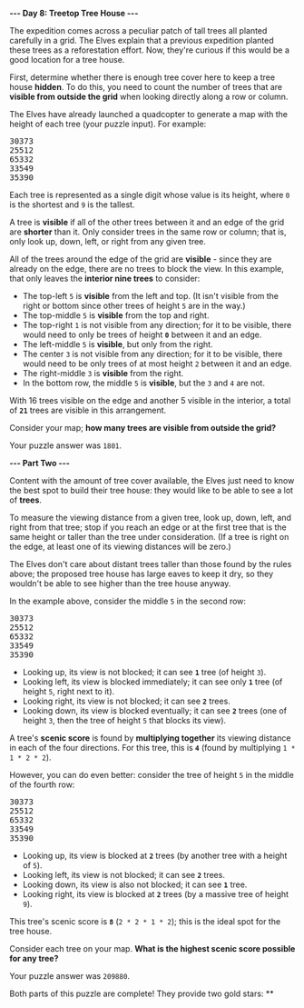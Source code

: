 **--- Day 8: Treetop Tree House ---**

The expedition comes across a peculiar patch of tall trees all planted carefully in a grid. The Elves explain that a previous expedition planted these trees as a reforestation effort. Now, they're curious if this would be a good location for a tree house.

First, determine whether there is enough tree cover here to keep a tree house **hidden**. To do this, you need to count the number of trees that are **visible from outside the grid** when looking directly along a row or column.

The Elves have already launched a quadcopter to generate a map with the height of each tree (your puzzle input). For example:

<pre>
30373
25512
65332
33549
35390
</pre>

Each tree is represented as a single digit whose value is its height, where `0` is the shortest and `9` is the tallest.

A tree is **visible** if all of the other trees between it and an edge of the grid are **shorter** than it. Only consider trees in the same row or column; that is, only look up, down, left, or right from any given tree.

All of the trees around the edge of the grid are **visible** - since they are already on the edge, there are no trees to block the view. In this example, that only leaves the **interior nine trees** to consider:

- The top-left `5` is **visible** from the left and top. (It isn't visible from the right or bottom since other trees of height `5` are in the way.)
- The top-middle `5` is **visible** from the top and right.
- The top-right `1` is not visible from any direction; for it to be visible, there would need to only be trees of height **`0`** between it and an edge.
- The left-middle `5` is **visible**, but only from the right.
- The center `3` is not visible from any direction; for it to be visible, there would need to be only trees of at most height `2` between it and an edge.
- The right-middle `3` is **visible** from the right.
- In the bottom row, the middle `5` is **visible**, but the `3` and `4` are not.

With 16 trees visible on the edge and another 5 visible in the interior, a total of **`21`** trees are visible in this arrangement.

Consider your map; **how many trees are visible from outside the grid?**

Your puzzle answer was `1801`.

**--- Part Two ---**

Content with the amount of tree cover available, the Elves just need to know the best spot to build their tree house: they would like to be able to see a lot of **trees**.

To measure the viewing distance from a given tree, look up, down, left, and right from that tree; stop if you reach an edge or at the first tree that is the same height or taller than the tree under consideration. (If a tree is right on the edge, at least one of its viewing distances will be zero.)

The Elves don't care about distant trees taller than those found by the rules above; the proposed tree house has large eaves to keep it dry, so they wouldn't be able to see higher than the tree house anyway.

In the example above, consider the middle `5` in the second row:

<pre>
30373
25512
65332
33549
35390
</pre>

- Looking up, its view is not blocked; it can see **`1`** tree (of height `3`).
- Looking left, its view is blocked immediately; it can see only **`1`** tree (of height `5`, right next to it).
- Looking right, its view is not blocked; it can see **`2`** trees.
- Looking down, its view is blocked eventually; it can see **`2`** trees (one of height `3`, then the tree of height `5` that blocks its view).

A tree's **scenic score** is found by **multiplying together** its viewing distance in each of the four directions. For this tree, this is **`4`** (found by multiplying `1 * 1 * 2 * 2`).

However, you can do even better: consider the tree of height `5` in the middle of the fourth row:

<pre>
30373
25512
65332
33549
35390
</pre>

- Looking up, its view is blocked at **`2`** trees (by another tree with a height of `5`).
- Looking left, its view is not blocked; it can see **`2`** trees.
- Looking down, its view is also not blocked; it can see **`1`** tree.
- Looking right, its view is blocked at **`2`** trees (by a massive tree of height `9`).

This tree's scenic score is **`8`** (`2 * 2 * 1 * 2`); this is the ideal spot for the tree house.

Consider each tree on your map. **What is the highest scenic score possible for any tree?**

Your puzzle answer was `209880`.

Both parts of this puzzle are complete! They provide two gold stars: **